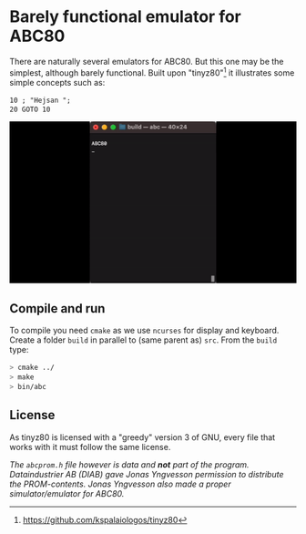 # Barely functional emulator for ABC80

There are naturally several emulators for ABC80. But this one
may be the simplest, although barely functional.
Built upon "tinyz80"[^tiny] it illustrates some simple concepts such as:

[^tiny]: https://github.com/kspalaiologos/tinyz80

```basic
10 ; "Hejsan ";
20 GOTO 10
```

![Running the emu.](../assets/images/abc80emu.gif)


## Compile and run

To compile you need `cmake` as we use `ncurses` for display and keyboard.
Create a folder `build` in parallel to (same parent as) `src`. From the
`build` type:

```sh
> cmake ../
> make
> bin/abc
```


## License

As tinyz80 is licensed with a "greedy" version 3 of GNU, every
file that works with it must follow the same license.

*The `abcprom.h` file however is data and __not__ part of the program.
Dataindustrier AB (DIAB) gave Jonas Yngvesson permission to distribute
the PROM-contents. Jonas Yngvesson also made a proper simulator/emulator
for ABC80.*

